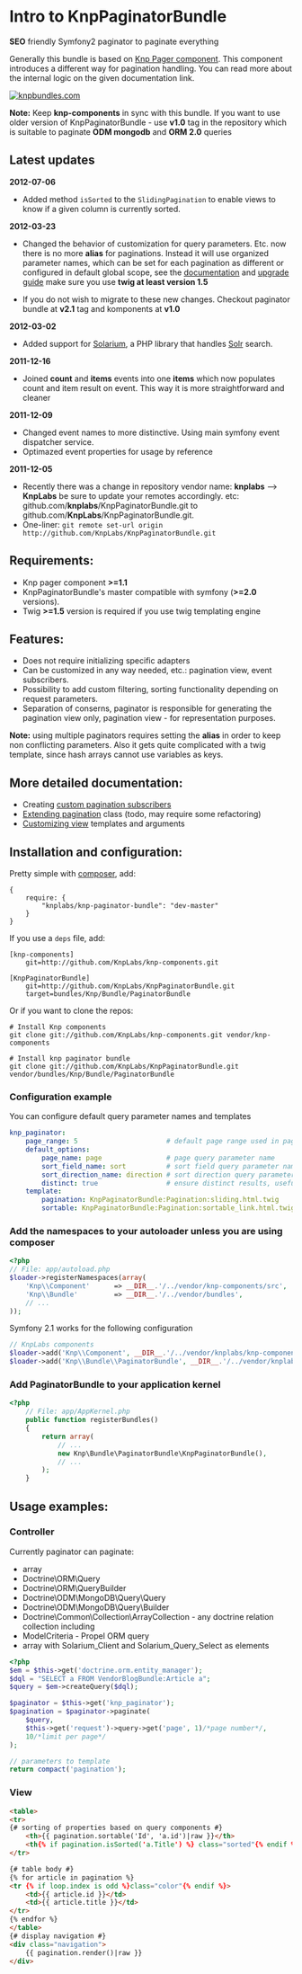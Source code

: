 # Intro to KnpPaginatorBundle

**SEO** friendly Symfony2 paginator to paginate everything

Generally this bundle is based on [Knp Pager component][knp_component_pager]. This
component introduces a different way for pagination handling. You can read more about the
internal logic on the given documentation link.

[![knpbundles.com](http://knpbundles.com/KnpLabs/KnpPaginatorBundle/badge-short)](http://knpbundles.com/KnpLabs/KnpPaginatorBundle)

**Note:** Keep **knp-components** in sync with this bundle. If you want to use 
older version of KnpPaginatorBundle - use **v1.0** tag in the repository which is
suitable to paginate **ODM mongodb** and **ORM 2.0** queries

## Latest updates

**2012-07-06**

- Added method `isSorted` to the `SlidingPagination` to enable views to know if
a given column is currently sorted.

**2012-03-23**

- Changed the behavior of customization for query parameters. Etc. now there is no more **alias**
for paginations. Instead it will use organized parameter names, which can be set for each pagination
as different or configured in default global scope, see the [documentation](http://github.com/KnpLabs/KnpPaginatorBundle/blob/master/README.md#configuration)
and [upgrade
guide](http://github.com/KnpLabs/KnpPaginatorBundle/blob/master/Resources/doc/upgrade_to_2.2.md)
make sure you use **twig at least version 1.5**

- If you do not wish to migrate to these new changes. Checkout paginator bundle at **v2.1** tag and
komponents at **v1.0**

**2012-03-02**

- Added support for [Solarium](http://solarium-project.org), a PHP library that handles [Solr](http://lucene.apache.org/solr/) search.

**2011-12-16**

- Joined **count** and **items** events into one **items** which now populates
count and item result on event. This way it is more straightforward and cleaner

**2011-12-09**

- Changed event names to more distinctive. Using main symfony event dispatcher service.
- Optimazed event properties for usage by reference

**2011-12-05**

- Recently there was a change in repository vendor name: **knplabs** --> **KnpLabs**
be sure to update your remotes accordingly. etc: github.com/**knplabs**/KnpPaginatorBundle.git
to github.com/**KnpLabs**/KnpPaginatorBundle.git.
- One-liner: `git remote set-url origin http://github.com/KnpLabs/KnpPaginatorBundle.git`

## Requirements:

- Knp pager component **>=1.1**
- KnpPaginatorBundle's master compatible with symfony (**>=2.0** versions).
- Twig **>=1.5** version is required if you use twig templating engine

## Features:

- Does not require initializing specific adapters
- Can be customized in any way needed, etc.: pagination view, event subscribers.
- Possibility to add custom filtering, sorting functionality depending on request parameters.
- Separation of conserns, paginator is responsible for generating the pagination view only,
pagination view - for representation purposes.

**Note:** using multiple paginators requires setting the **alias** in order to keep non
conflicting parameters. Also it gets quite complicated with a twig template, since hash arrays cannot use
variables as keys.

## More detailed documentation:

- Creating [custom pagination subscribers][doc_custom_pagination_subscriber]
- [Extending pagination](#) class (todo, may require some refactoring)
- [Customizing view][doc_templates] templates and arguments

## Installation and configuration:

Pretty simple with [composer](http://packagist.org), add:

    {
        require: {
            "knplabs/knp-paginator-bundle": "dev-master"
        }
    }

If you use a `deps` file, add:

    [knp-components]
        git=http://github.com/KnpLabs/knp-components.git

    [KnpPaginatorBundle]
        git=http://github.com/KnpLabs/KnpPaginatorBundle.git
        target=bundles/Knp/Bundle/PaginatorBundle

Or if you want to clone the repos:

    # Install Knp components
    git clone git://github.com/KnpLabs/knp-components.git vendor/knp-components

    # Install knp paginator bundle
    git clone git://github.com/KnpLabs/KnpPaginatorBundle.git vendor/bundles/Knp/Bundle/PaginatorBundle


<a name="configuration"></a>

### Configuration example

You can configure default query parameter names and templates

``` yaml
knp_paginator:
    page_range: 5                      # default page range used in pagination control
    default_options:
        page_name: page                # page query parameter name
        sort_field_name: sort          # sort field query parameter name
        sort_direction_name: direction # sort direction query parameter name
        distinct: true                 # ensure distinct results, useful when ORM queries are using GROUP BY statements
    template:
        pagination: KnpPaginatorBundle:Pagination:sliding.html.twig     # sliding pagination controls template
        sortable: KnpPaginatorBundle:Pagination:sortable_link.html.twig # sort link template
```

### Add the namespaces to your autoloader unless you are using composer

``` php
<?php
// File: app/autoload.php
$loader->registerNamespaces(array(
    'Knp\\Component'      => __DIR__.'/../vendor/knp-components/src',
    'Knp\\Bundle'         => __DIR__.'/../vendor/bundles',
    // ...
));
```

Symfony 2.1 works for the following configuration
```php
// KnpLabs components
$loader->add('Knp\\Component', __DIR__.'/../vendor/knplabs/knp-components/src');
$loader->add('Knp\\Bundle\\PaginatorBundle', __DIR__.'/../vendor/knplabs/knp-paginator-bundle');

```

### Add PaginatorBundle to your application kernel

``` php
<?php
    // File: app/AppKernel.php
    public function registerBundles()
    {
        return array(
            // ...
            new Knp\Bundle\PaginatorBundle\KnpPaginatorBundle(),
            // ...
        );
    }
```

## Usage examples:

### Controller

Currently paginator can paginate:

- array
- Doctrine\ORM\Query
- Doctrine\ORM\QueryBuilder
- Doctrine\ODM\MongoDB\Query\Query
- Doctrine\ODM\MongoDB\Query\Builder
- Doctrine\Common\Collection\ArrayCollection - any doctrine relation collection including
- ModelCriteria - Propel ORM query
- array with Solarium_Client and Solarium_Query_Select as elements

``` php
<?php
$em = $this->get('doctrine.orm.entity_manager');
$dql = "SELECT a FROM VendorBlogBundle:Article a";
$query = $em->createQuery($dql);

$paginator = $this->get('knp_paginator');
$pagination = $paginator->paginate(
    $query,
    $this->get('request')->query->get('page', 1)/*page number*/,
    10/*limit per page*/
);

// parameters to template
return compact('pagination');
```

### View

``` html
<table>
<tr>
{# sorting of properties based on query components #}
    <th>{{ pagination.sortable('Id', 'a.id')|raw }}</th>
    <th{% if pagination.isSorted('a.Title') %} class="sorted"{% endif %}>{{ pagination.sortable('Title', 'a.title')|raw }}</th>
</tr>

{# table body #}
{% for article in pagination %}
<tr {% if loop.index is odd %}class="color"{% endif %}>
    <td>{{ article.id }}</td>
    <td>{{ article.title }}</td>
</tr>
{% endfor %}
</table>
{# display navigation #}
<div class="navigation">
    {{ pagination.render()|raw }}
</div>
```

[knp_component_pager]: https://github.com/KnpLabs/knp-components/blob/master/doc/pager/intro.md "Knp Pager component introduction"
[doc_custom_pagination_subscriber]: https://github.com/KnpLabs/KnpPaginatorBundle/tree/master/Resources/doc/custom_pagination_subscribers.md "Custom pagination subscribers"
[doc_templates]: https://github.com/KnpLabs/KnpPaginatorBundle/tree/master/Resources/doc/templates.md "Customizing Pagination templates"


